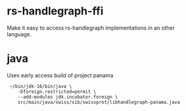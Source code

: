 # rs-handlegraph-ffi

Make it easy to access rs-handlegraph implementations in an other language.


# java

Uses early access build of project panama

```
 ~/bin/jdk-16/bin/java \
    -Dforeign.restricted=permit \
    --add-modules jdk.incubator.foreign \
    src/main/java/swiss/sib/swissprot/libhandlegraph-panama.java
```


